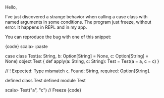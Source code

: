 Hello,

I've just discovered a strange behavior when calling a case class with named arguments in some conditions. The program just freeze, without error. It happens in REPL and in my app.

You can reproduce the bug with one of this snippet:

{code}
scala> :paste

case class Test(a: String, b: Option[String] = None, c: Option[String] = None)
object Test { def apply(a: String, c: String): Test = Test(a = a, c = c) }

// ! Expected: Type mismatch `c`. Found: String, required: Option[String].

defined class Test
defined module Test

scala> Test("a", "c")
// Freeze
{code}


